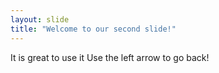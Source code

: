 ```yaml
---
layout: slide
title: "Welcome to our second slide!"
---
```

It is great to use it
Use the left arrow to go back!
